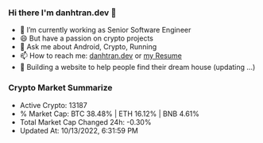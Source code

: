 ### Hi there I'm danhtran.dev 👋

- 🔭 I’m currently working as Senior Software Engineer
- 😄 But have a passion on crypto projects
- 💬 Ask me about Android, Crypto, Running 
- 📫 How to reach me: <a href="https://danhtran.dev" target="_blank">danhtran.dev</a> or <a href="Developer-Resume.pdf" target="_blank">my Resume</a>
- 🌱 Building a website to help people find their dream house (updating ...)

### Crypto Market Summarize
- Active Crypto: 13187
- % Market Cap: BTC 38.48% | ETH 16.12% | BNB 4.61%
- Total Market Cap Changed 24h: -0.30%
- Updated At: 10/13/2022, 6:31:59 PM
